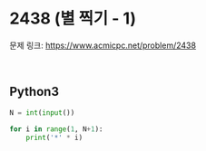 # 2438 (별 찍기 - 1)

문제 링크: <https://www.acmicpc.net/problem/2438>

<br>

## Python3

```python
N = int(input())

for i in range(1, N+1):
    print('*' * i)
```
